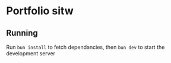 # Portfolio sitw

## Running

Run `bun install` to fetch dependancies, then `bun dev` to start the development server
